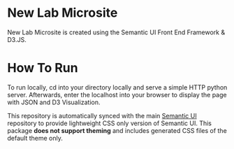 # New Lab Microsite 
New Lab Microsite is created using the Semantic UI Front End Framework & D3.JS. 

# How To Run 
To run locally, cd into your directory locally and serve a simple HTTP python server. Afterwards, enter the localhost into your browser to display the page with JSON and D3 Visualization. 

This repository is automatically synced with the main [Semantic UI](https://github.com/Semantic-Org/Semantic-UI) repository to provide lightweight CSS only version of Semantic UI. This package **does not support theming** and includes generated CSS files of the default theme only.

